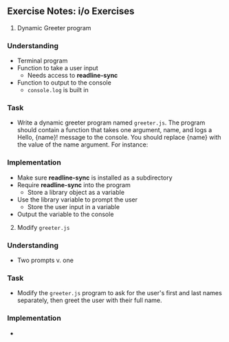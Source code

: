 ## Exercise Notes: i/o Exercises

1. Dynamic Greeter program

### Understanding
- Terminal program
- Function to take a user input
  + Needs access to **readline-sync**
- Function to output to the console
  + `console.log` is built in

### Task
- Write a dynamic greeter program named `greeter.js`. The program should contain a function that takes one argument, name, and logs a Hello, {name}! message to the console. You should replace {name} with the value of the name argument. For instance:

### Implementation
- Make sure **readline-sync** is installed as a subdirectory
- Require **readline-sync** into the program
  + Store a library object as a variable
- Use the library variable to prompt the user
  + Store the user input in a variable
- Output the variable to the console

2. Modify `greeter.js`

### Understanding
- Two prompts v. one

### Task
- Modify the `greeter.js` program to ask for the user's first and last names separately, then greet the user with their full name.

### Implementation
-
